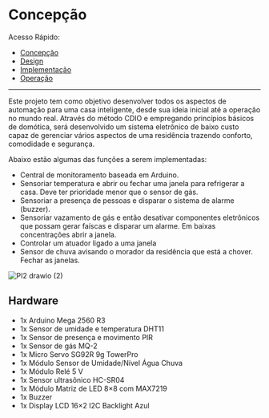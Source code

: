 # Concepção

Acesso Rápido:

* [Concepção](https://github.com/Aquinom/Projeto-Integrador-2/blob/main/Concep%C3%A7%C3%A3o.md)
* [Design](https://github.com/Aquinom/Projeto-Integrador-2/blob/main/Design.md)
* [Implementação](https://github.com/Aquinom/Projeto-Integrador-2/blob/main/Implementa%C3%A7%C3%A3o.md)
* [Operação](https://github.com/Aquinom/Projeto-Integrador-2/blob/main/Opera%C3%A7%C3%A3o.md)

---

Este projeto tem como objetivo desenvolver todos os aspectos de automação para uma casa inteligente, desde sua ideia inicial até a operação no mundo real. Através do método CDIO e empregando princípios básicos de domótica, será desenvolvido um sistema eletrônico de baixo custo capaz de gerenciar vários aspectos de uma residência trazendo conforto, comodidade e segurança.

Abaixo estão algumas das funções a serem implementadas:

* Central de monitoramento baseada em Arduino.
* Sensoriar temperatura e abrir ou fechar uma janela para refrigerar a casa. Deve ter prioridade menor que o sensor de gás.
* Sensoriar a presença de pessoas e disparar o sistema de alarme (buzzer).
* Sensoriar vazamento de gás e então desativar componentes eletrônicos que possam gerar faíscas e disparar um alarme. Em baixas concentrações abrir a janela.
* Controlar um atuador ligado a uma janela
* Sensor de chuva avisando o morador da residência que está a chover. Fechar as janelas.

![PI2 drawio (2)](https://user-images.githubusercontent.com/92688963/139969140-f6a0feef-729a-44d8-971e-1e9b81ce0097.png)

## Hardware

* 1x Arduino Mega 2560 R3
* 1x Sensor de umidade e temperatura DHT11
* 1x Sensor de presença e movimento PIR
* 1x Sensor de gás MQ-2
* 1x Micro Servo SG92R 9g TowerPro
* 1x  Módulo Sensor de Umidade/Nível Água Chuva
* 1x Módulo Relé 5 V
* 1x Sensor ultrasônico HC-SR04
* 1x Módulo Matriz de LED 8×8 com MAX7219
* 1x Buzzer
* 1x Display LCD 16×2 I2C Backlight Azul
